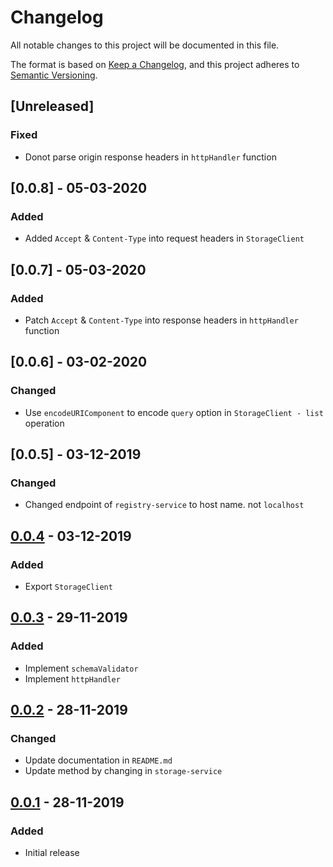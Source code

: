 # Changelog
All notable changes to this project will be documented in this file.

The format is based on [Keep a Changelog](https://keepachangelog.com/en/1.0.0/),
and this project adheres to [Semantic Versioning](https://semver.org/spec/v2.0.0.html).


## [Unreleased]

### Fixed

- Donot parse origin response headers in `httpHandler` function

## [0.0.8] - 05-03-2020

### Added

- Added `Accept` & `Content-Type` into request headers in `StorageClient`

## [0.0.7] - 05-03-2020

### Added

- Patch `Accept` & `Content-Type` into response headers in `httpHandler` function

## [0.0.6] - 03-02-2020

### Changed

- Use `encodeURIComponent` to encode `query` option in `StorageClient - list` operation

## [0.0.5] - 03-12-2019

### Changed

- Changed endpoint of `registry-service` to host name. not `localhost`

## [0.0.4] - 03-12-2019

### Added

- Export `StorageClient`

## [0.0.3] - 29-11-2019

### Added

- Implement `schemaValidator`
- Implement `httpHandler`

## [0.0.2] - 28-11-2019

### Changed

- Update documentation in `README.md`
- Update method by changing in `storage-service`


## [0.0.1] - 28-11-2019

### Added

- Initial release

[0.0.4]: https://github.com/GeminiWind/service-libraries/compare/0.0.3...0.0.4
[0.0.3]: https://github.com/GeminiWind/service-libraries/compare/0.0.2...0.0.3
[0.0.2]: https://github.com/GeminiWind/service-libraries/compare/0.0.1...0.0.2
[0.0.1]: https://github.com/GeminiWind/service-libraries/releases/tag/0.0.1
